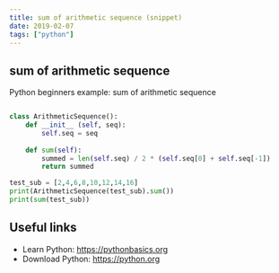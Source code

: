 ```yaml
---
title: sum of arithmetic sequence (snippet)
date: 2019-02-07
tags: ["python"]
---
```


## sum of arithmetic sequence

Python beginners example: sum of arithmetic sequence

```python

class ArithmeticSequence():
	def __init__ (self, seq):
		self.seq = seq 
		
	def sum(self):
		summed = len(self.seq) / 2 * (self.seq[0] + self.seq[-1])
		return summed 

test_sub = [2,4,6,8,10,12,14,16]		
print(ArithmeticSequence(test_sub).sum())		
print(sum(test_sub))


```

## Useful links

- Learn Python: https://pythonbasics.org
- Download Python: https://python.org
